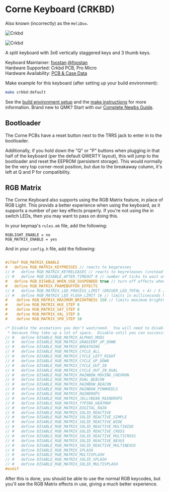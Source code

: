 # Corne Keyboard (CRKBD)

Also known (incorrectly) as the `HeliDox`. 

![Crkbd](https://user-images.githubusercontent.com/736191/40575636-6fba63a4-6123-11e8-9ca0-3f990f1f9f4c.jpg)

![Crkbd](https://user-images.githubusercontent.com/736191/40887871-0eead5dc-678a-11e8-9518-e3ad9e5d2bac.png)

A split keyboard with 3x6 vertically staggered keys and 3 thumb keys.

Keyboard Maintainer: [foostan](https://github.com/foostan/) [@foostan](https://twitter.com/foostan)  
Hardware Supported: Crkbd PCB, Pro Micro  
Hardware Availability: [PCB & Case Data](https://github.com/foostan/crkbd)

Make example for this keyboard (after setting up your build environment):

```sh
make crkbd:default
```

See the [build environment setup](https://docs.qmk.fm/#/getting_started_build_tools) and the [make instructions](https://docs.qmk.fm/#/getting_started_make_guide) for more information. Brand new to QMK? Start with our [Complete Newbs Guide](https://docs.qmk.fm/#/newbs).

## Bootloader

The Corne PCBs have a reset button next to the TRRS jack to enter in to the bootloader.

Additionally, if you hold down the "Q" or "P" buttons when plugging in that half of the keyboard (per the default QWERTY layout), this will jump to the bootloader and reset the EEPROM (persistent storage).  This would normally be the very top corner-most position, but due to the breakaway column, it's left at Q and P for compatibility. 

## RGB Matrix 
The Corne Keyboard also supports using the RGB Matrix feature, in place of RGB Light.  This provids a better experience when using the keyboard, as it supports a number of per key effects properly.  If you're not using the in switch LEDs, then you may want to pass on doing this. 

In your keymap's `rules.mk` file, add the following: 

```make
RGBLIGHT_ENABLE = no
RGB_MATRIX_ENABLE = yes
```

And in your `config.h` file, add the following:

```c

#ifdef RGB_MATRIX_ENABLE
#   define RGB_MATRIX_KEYPRESSES // reacts to keypresses
// #   define RGB_MATRIX_KEYRELEASES // reacts to keyreleases (instead of keypresses)
// #   define RGB_DISABLE_AFTER_TIMEOUT 0 // number of ticks to wait until disabling effects
#   define RGB_DISABLE_WHEN_USB_SUSPENDED true // turn off effects when suspended
#   define RGB_MATRIX_FRAMEBUFFER_EFFECTS
// #   define RGB_MATRIX_LED_PROCESS_LIMIT (DRIVER_LED_TOTAL + 4) / 5 // limits the number of LEDs to process in an animation per task run (increases keyboard responsiveness)
// #   define RGB_MATRIX_LED_FLUSH_LIMIT 16 // limits in milliseconds how frequently an animation will update the LEDs. 16 (16ms) is equivalent to limiting to 60fps (increases keyboard responsiveness)
#    define RGB_MATRIX_MAXIMUM_BRIGHTNESS 150 // limits maximum brightness of LEDs to 150 out of 255. Higher may cause the controller to crash. 
#    define RGB_MATRIX_HUE_STEP 8
#    define RGB_MATRIX_SAT_STEP 8
#    define RGB_MATRIX_VAL_STEP 8
#    define RGB_MATRIX_SPD_STEP 10

/* Disable the animations you don't want/need.  You will need to disable a good number of these    *
 * because they take up a lot of space.  Disable until you can successfully compile your firmware. */
// #   define DISABLE_RGB_MATRIX_ALPHAS_MODS
// #   define DISABLE_RGB_MATRIX_GRADIENT_UP_DOWN
// #   define DISABLE_RGB_MATRIX_BREATHING
// #   define DISABLE_RGB_MATRIX_CYCLE_ALL
// #   define DISABLE_RGB_MATRIX_CYCLE_LEFT_RIGHT
// #   define DISABLE_RGB_MATRIX_CYCLE_UP_DOWN
// #   define DISABLE_RGB_MATRIX_CYCLE_OUT_IN
// #   define DISABLE_RGB_MATRIX_CYCLE_OUT_IN_DUAL
// #   define DISABLE_RGB_MATRIX_RAINBOW_MOVING_CHEVRON
// #   define DISABLE_RGB_MATRIX_DUAL_BEACON
// #   define DISABLE_RGB_MATRIX_RAINBOW_BEACON
// #   define DISABLE_RGB_MATRIX_RAINBOW_PINWHEELS
// #   define DISABLE_RGB_MATRIX_RAINDROPS
// #   define DISABLE_RGB_MATRIX_JELLYBEAN_RAINDROPS
// #   define DISABLE_RGB_MATRIX_TYPING_HEATMAP
// #   define DISABLE_RGB_MATRIX_DIGITAL_RAIN
// #   define DISABLE_RGB_MATRIX_SOLID_REACTIVE
// #   define DISABLE_RGB_MATRIX_SOLID_REACTIVE_SIMPLE
// #   define DISABLE_RGB_MATRIX_SOLID_REACTIVE_WIDE
// #   define DISABLE_RGB_MATRIX_SOLID_REACTIVE_MULTIWIDE
// #   define DISABLE_RGB_MATRIX_SOLID_REACTIVE_CROSS
// #   define DISABLE_RGB_MATRIX_SOLID_REACTIVE_MULTICROSS
// #   define DISABLE_RGB_MATRIX_SOLID_REACTIVE_NEXUS
// #   define DISABLE_RGB_MATRIX_SOLID_REACTIVE_MULTINEXUS
// #   define DISABLE_RGB_MATRIX_SPLASH
// #   define DISABLE_RGB_MATRIX_MULTISPLASH
// #   define DISABLE_RGB_MATRIX_SOLID_SPLASH
// #   define DISABLE_RGB_MATRIX_SOLID_MULTISPLASH
#endif
```

After this is done, you should be able to use the normal RGB keycodes, but you'll see the RGB Matrix effects in use, giving a much better experience. 
